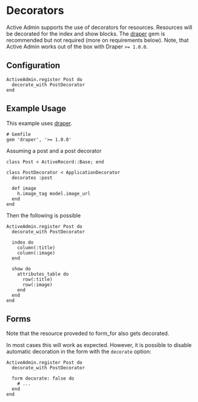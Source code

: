 # Decorators

Active Admin supports the use of decorators for resources. Resources will be
decorated for the index and show blocks. The
[draper](https://github.com/drapergem/draper) gem is recommended but not required
(more on requirements below). Note, that Active Admin works out of the box with
Draper `>= 1.0.0`.

## Configuration

    ActiveAdmin.register Post do
      decorate_with PostDecorator
    end

## Example Usage

This example uses [draper](https://github.com/drapergem/draper).

    # Gemfile
    gem 'draper', '>= 1.0.0'

Assuming a post and a post decorator

    class Post < ActiveRecord::Base; end

    class PostDecorator < ApplicationDecorator
      decorates :post

      def image
        h.image_tag model.image_url
      end
    end

Then the following is possible

    ActiveAdmin.register Post do
      decorate_with PostDecorator

      index do
        column(:title)
        column(:image)
      end

      show do
        attributes_table do
          row(:title)
          row(:image)
        end
      end
    end

## Forms

Note that the resource proveded to form_for also gets decorated.

In most cases this will work as expected. However, it is possible to disable
automatic decoration in the form with the `decorate` option:

    ActiveAdmin.register Post do
      decorate_with PostDecorator

      form decorate: false do
        # ...
      end
    end

